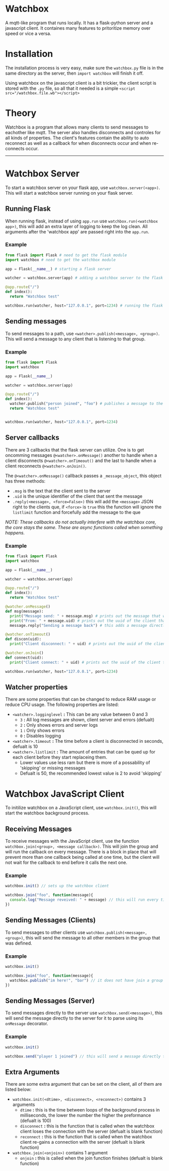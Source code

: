 # Watchbox
A mqtt-like program that runs locally. It has a flask-python server and a javascript client. It containes many features to pritoritize memory over speed or vice a versa.

# Installation
The installation process is very easy, make sure the `watchbox.py` file is in the same directory as the server, then `import watchbox` will finish it off.

Using watchbox on the javascript client is a bit trickier, the client script is stored with the `.py` file, so all that it needed is a simple `<script src="/watchbox.file.wb"></script>`

# Theory
Watchbox is a program that allows many clients to send messages to eachother like mqtt. The server also handles disconnects and controles for all kinds of properties. The client's features contain the ability to auto reconnect as well as a callback for when disconnects occur and when re-connects occur.

-----------

# Watchbox Server
To start a watchbox server on your flask app, use `watchbox.server(<app>)`. This will start a watchbox server running on your flask server.

## Running Flask
When running flask, instead of using `app.run` use `watchbox.run(<watchbox app>)`, this will add an extra layer of logging to keep the log clean. All arguments after the 'watchbox app' are passed right into the `app.run`.

### Example

```python
from flask import Flask # need to get the flask module
import watchbox # need to get the watchbox module

app = Flask(__name__) # starting a flask server

watcher = watchbox.server(app) # adding a watchbox server to the flask server

@app.route("/")
def index():
  return "Watchbox test"

watchbox.run(watcher, host="127.0.0.1", port=1234) # running the flask server with extra logging to reduce garbage
```

## Sending messages
To send messages to a path, use `<watcher>.publish(<message>, <group>)`. This will send a message to any client that is listening to that group.

### Example
```python
from flask import Flask
import watchbox

app = Flask(__name__)

watcher = watchbox.server(app)

@app.route("/")
def index():
  watcher.publish("person joined", "foo") # publishes a message to the "foo" group
  return "Watchbox test"


watchbox.run(watcher, host="127.0.0.1", port=1234)
```

## Server callbacks
There are 3 callbacks that the flask server can utilize. One is to get oncomming messages `@<watcher>.onMessage()` another to handle when a client disconnects `@<watcher>.onTimeout()` and the last to handle when a client reconnects `@<watcher>.onJoin()`.

The `@<watcher>.onMessage()` callback passes a `_message_object`, this object has three methods:
 - `.msg` is the text that the client sent to the server
 - `.uid` is the unique identifier of the client that sent the message
 - `.reply(<message>, <force=False>)` this will add the `<message>` JSON right to the clients que, if `<force>` is `true` this the function will ignore the `listlimit` function and forcefully add the message to the que

*NOTE: These callbacks do not actually interfere with the watchbox core, the core stays the same. These are async functions called when something happens.*

### Example
```python
from flask import Flask
import watchbox

app = Flask(__name__)

watcher = watchbox.server(app)

@app.route("/")
def index():
  return "Watchbox test"

@watcher.onMessage()
def msg(message):
  print("Message send: " + message.msg) # prints out the message that was sent to the server
  print("From: " + message.uid) # prints out the uuid of the client that sent the message
  message.reply("Sending a message back") # this adds a message directly to the clients que

@watcher.onTimeout()
def discon(uid):
  print("Client disconnect: " + uid) # prints out the uuid of the client that disconnected

@watcher.onJoin()
def connect(uid):
  print("Client connect: " + uid) # prints out the uuid of the client that connected

watchbox.run(watcher, host="127.0.0.1", port=1234)
```
## Watcher properties
There are some properties that can be changed to reduce RAM usage or reduce CPU usage. The following properties are listed:
- `<watcher>.logginglevel` **:** This can be any value between 0 and 3
  - `3` **:** All log messages are shown, client server and errors (defualt)
  - `2` **:** Only shows errors and server logs
  - `1` **:** Only shows errors
  - `0` **:** Disables logging
- `<watcher>.timeout` **:** The time before a client is disconnected in seconds, defualt is 10
- `<watcher>.listlimit` **:** The amount of entries that can be qued up for each client before they start replaceing them.
  - Lower values use less ram but there is more of a possability of 'skipping' or missing messages
  - Defualt is 50, the recommended lowest value is 2 to avoid 'skipping'

# Watchbox JavaScript Client
To initilize watchbox on a JavaScript client, use `watchbox.init()`, this will start the watchbox background process.

## Receiving Messages
To receive messages with the JavaScript client, use the function `watchbox.join(<group>, <message callback>)`. This will join the group and will run the callback on every message. There is a block in place that will prevent more than one callback being called at one time, but the client will not wait for the callback to end before it calls the next one.

### Example
```javascript
watchbox.init() // sets up the watchbox client

watchbox.join("foo", function(message){
  console.log("Message reveived: " + message) // this will run every time a message is received
})
```

## Sending Messages (Clients)
To send messages to other clients use `watchbox.publish(<message>, <group>)`, this will send the message to all other members in the group that was defined.

### Example
```javascript
watchbox.init()

watchbox.join("foo", function(message){
  watchbox.publish("im here!", "bar") // it does not have join a group to publish to one
})
```

## Sending Messages (Server)
To send messages directly to the server use `watchbox.send(<message>)`, this will send the message directly to the server for it to parse using its `onMessage` decorator.

### Example
```javascript
watchbox.init()

watchbox.send("player 1 joined") // this will send a message directly to the server
```

## Extra Arguments
There are some extra argument that can be set on the client, all of them are listed below:
- `watchbox.init(<dtime>, <disconnect>, <reconnect>)` contains 3 arguments
  - `dtime` **:** this is the time between loops of the background process in milliseconds, the lower the number the higher the preformance (defualt is 100)
  - `disconnect` **:** this is the function that is called when the watchbox client loses the connection with the server (defualt is blank function)
  - `reconnect` **:** this is the function that is called when the watchbox client re-gains a connection with the server (defualt is blank function)
- `watchbox.join(<onjoin>)` contains 1 argument
  - `onjoin` **:** this is called when the join function finishes (defualt is blank function)
